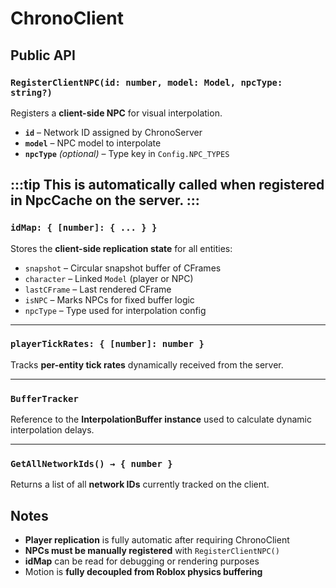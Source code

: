 # ChronoClient

## Public API

### `RegisterClientNPC(id: number, model: Model, npcType: string?)`

Registers a **client-side NPC** for visual interpolation.

- **`id`** – Network ID assigned by ChronoServer  
- **`model`** – NPC model to interpolate  
- **`npcType`** *(optional)* – Type key in `Config.NPC_TYPES`  

:::tip
This is automatically called when registered in NpcCache on the server.
:::
---

### `idMap: { [number]: { ... } }`

Stores the **client-side replication state** for all entities:

- `snapshot` – Circular snapshot buffer of CFrames  
- `character` – Linked `Model` (player or NPC)  
- `lastCFrame` – Last rendered CFrame  
- `isNPC` – Marks NPCs for fixed buffer logic  
- `npcType` – Type used for interpolation config  

---

### `playerTickRates: { [number]: number }`

Tracks **per-entity tick rates** dynamically received from the server.

---

### `BufferTracker`

Reference to the **InterpolationBuffer instance** used to calculate dynamic interpolation delays.

---

### `GetAllNetworkIds() → { number }`

Returns a list of all **network IDs** currently tracked on the client.


## Notes

- **Player replication** is fully automatic after requiring ChronoClient  
- **NPCs must be manually registered** with `RegisterClientNPC()`  
- **idMap** can be read for debugging or rendering purposes  
- Motion is **fully decoupled from Roblox physics buffering**


